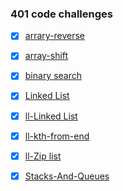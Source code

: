### 401 code challenges

- [x] [arrary-reverse](challenges/arrayReverse/array-reverse.js)

- [x] [array-shift](challenges/arrayShift/array-shift.js)

- [x] [binary search](challenges/arrayBinarysearch/array-binary-search.js)

- [x] [Linked List](challenges/linkedList/linked-list.js)

- [x] [ll-Linked List](challenges/linkedList/linked-list.js)

- [x] [ll-kth-from-end](challenges/linkedList/linked-list.js)

- [x] [ll-Zip list](challenges/llZip/ll_z.js)

- [x] [Stacks-And-Queues](challenges/stacksAndQueues/stacks-and-queues.js)



